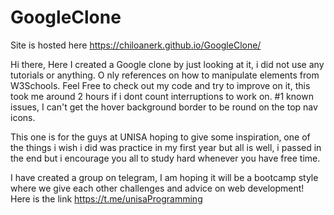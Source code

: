 # GoogleClone
Site is hosted here https://chiloanerk.github.io/GoogleClone/

Hi there, Here I created a Google clone by just looking at it, i did not use any tutorials or anything. O
nly references on how to manipulate elements from W3Schools.
Feel Free to check out my code and try to improve on it, this took me around 2 hours if i dont count interruptions to work on.
#1 known issues, I can't get the hover background border to be round on the top nav icons.


This one is for the guys at UNISA hoping to give some inspiration, one of the things i wish i did was practice in my first year but 
all is well, i passed in the end but i encourage you all to study hard whenever you have free time.

I have created a group on telegram, I am hoping it will be a bootcamp style where we give each other challenges and advice on web development!
Here is the link https://t.me/unisaProgramming
